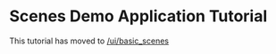 # Scenes Demo Application Tutorial
This tutorial has moved to [/ui/basic_scenes](https://github.com/jamisonderek/flipper-zero-tutorials/tree/main/ui/basic_scenes)
